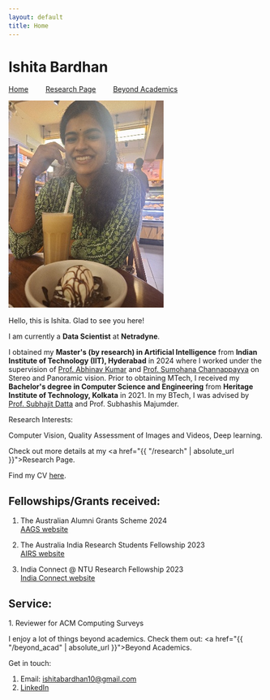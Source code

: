 ```yaml
---
layout: default
title: Home
---
```


<h1>Ishita Bardhan</h1>
<!-- <a href="{{ "/index" | absolute_url }}">Home</a>  <a href="{{ "/research" | absolute_url }}">Research Page</a>  <a href="{{ "/beyond_acad" | absolute_url }}">Beyond Academics</a> -->

<a href="{{ '/index' | absolute_url }}" style="margin-right: 30px;">Home</a>
<a href="{{ '/research' | absolute_url }}" style="margin-right: 30px;">Research Page</a>
<a href="{{ '/beyond_acad' | absolute_url }}">Beyond Academics</a>
<br>

<img src="/images/cafe_resized.jpg" alt="About Image">
  
Hello, this is Ishita. Glad to see you here!

I am currently a <b>Data Scientist</b> at <b>Netradyne</b>.

I obtained my <b>Master's (by research) in Artificial Intelligence</b> from <b>Indian Institute of Technology (IIT), Hyderabad</b> in 2024 where I worked under the supervision of [Prof. Abhinav Kumar](https://people.iith.ac.in/abhinavkumar/) and [Prof. Sumohana Channappayya](https://people.iith.ac.in/sumohana/) on Stereo and Panoramic vision. Prior to obtaining MTech, I received my <b>Bachelor's degree in Computer Science and Engineering</b> from <b>Heritage Institute of Technology, Kolkata</b> in 2021. In my BTech, I was advised by [Prof. Subhajit Datta](http://dattas.net/) and Prof. Subhashis Majumder.

Research Interests:

Computer Vision, Quality Assessment of Images and Videos, Deep learning.

Check out more details at my <a href="{{ "/research" | absolute_url }}">Research Page</a>.

Find my CV [here](https://drive.google.com/file/d/10nkRxuunYDxMphhOozA0zknmFY3neNof/view?usp=sharing).


<h2>Fellowships/Grants received:</h2>

1. The Australian Alumni Grants Scheme 2024<br>
[AAGS website](https://chennai.consulate.gov.au/cnai/AAGS.html)

2. The Australia India Research Students Fellowship 2023<br>
[AIRS website](https://arch-india.org/australia-india-research-students-fellowship-program)

3. India Connect @ NTU Research Fellowship 2023<br>
[India Connect website](https://www.ntu.edu.sg/about-us/global/global-connect-fellowship)

<h2> Service: </h2>
1. Reviewer for ACM Computing Surveys

I enjoy a lot of things beyond academics. Check them out: <a href="{{ "/beyond_acad" | absolute_url }}">Beyond Academics</a>.

Get in touch:

1. Email: ishitabardhan10@gmail.com
2. [LinkedIn](https://www.linkedin.com/in/ishita-bardhan-a90369169/)
